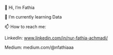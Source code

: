 👋 Hi, I’m Fathia

🌱 I’m currently learning Data 

📫 How to reach me:

LinkedIn: www.linkedin.com/in/nur-fathia-achmadi/

Medium: medium.com/@nfathiaaa


<!---
nrrrfth/nrrrfth is a ✨ special ✨ repository because its `README.md` (this file) appears on your GitHub profile.
You can click the Preview link to take a look at your changes.
--->
